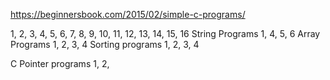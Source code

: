 https://beginnersbook.com/2015/02/simple-c-programs/




1, 2, 3, 4, 5, 6, 7, 8, 9, 10, 11, 12, 13, 14, 15, 16
String Programs
1, 4, 5, 6
Array Programs
1, 2, 3, 4
Sorting programs
1, 2, 3, 4

C Pointer programs
1, 2, 


